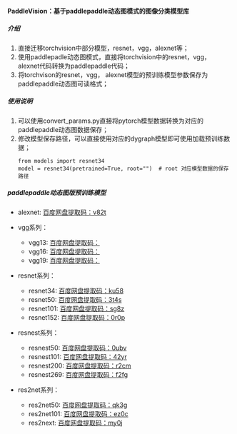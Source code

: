 #### PaddleVision：基于paddlepaddle动态图模式的图像分类模型库

##### 介绍

1. 直接迁移torchvision中部分模型，resnet，vgg，alexnet等；
2. 使用paddlepadle动态图模式，直接将torchvision中的resnet，vgg， alexnet代码转换为paddlepaddle代码；
3. 将torchvison的resnet，vgg， alexnet模型的预训练模型参数保存为paddlepaddle动态图可读格式；

##### 使用说明
1. 可以使用convert_params.py直接将pytorch模型数据转换为对应的paddlepaddle动态图数据保存；
2. 修改模型保存路径，可以直接使用对应的dygraph模型即可使用加载预训练数据；
    ~~~
   from models import resnet34
   model = resnet34(pretrained=True, root="")  # root 对应模型数据的保存路径

##### paddlepaddle动态图版预训练模型

- alexnet: [百度网盘提取码：v82t](https://pan.baidu.com/s/13sztzmcNBu5Yr_KsftVR7Q)

- vgg系列：
    - vgg13: [百度网盘提取码：]()
    - vgg16: [百度网盘提取码：]()
    - vgg19: [百度网盘提取码：]()
- resnet系列：
    - resnet34: [百度网盘提取码：ku58](https://pan.baidu.com/s/11SS2V0LSKppJ8pTryKVa-A)
    - resnet50: [百度网盘提取码：3t4s](https://pan.baidu.com/s/1aRGVMIPNEL6qhUzzwN2MlA)
    - resnet101: [百度网盘提取码：sg8z](https://pan.baidu.com/s/1z-B9TGB1jjDstfJBwFqG5A)
    - resnet152: [百度网盘提取码：0r0p](https://pan.baidu.com/s/1j_zCsYnLCpdCAKdoOcjcPw)
- resnest系列：
    - resnest50: [百度网盘提取码：0ubv](https://pan.baidu.com/s/14tJcvf9PUeT1J2smDUVW5g)
    - resnest101: [百度网盘提取码：42yr](https://pan.baidu.com/s/1AP7Dfkdnfl5shBA-Gn5h3A)
    - resnest200: [百度网盘提取码：r2cm](https://pan.baidu.com/s/1IAKxSmsm1wTjseQknrdqmQ)
    - resnest269: [百度网盘提取码：f2fg](https://pan.baidu.com/s/1sDg3swcZdmkyI7uClA1Cqw)
- res2net系列：
    - res2net50: [百度网盘提取码：qk3g](https://pan.baidu.com/s/1bqEhoGhvKkDwIwE_F1xGaw)
    - res2net101: [百度网盘提取码：ez0c](https://pan.baidu.com/s/1AVBZxMHfNzAOz6MEutZUzg)
    - res2next: [百度网盘提取码：my0j](https://pan.baidu.com/s/1TEeGldBqgiFqrZ6oQyMkhA)


